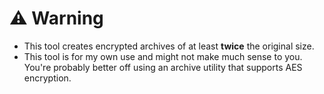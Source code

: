 # :warning: Warning
- This tool creates encrypted archives of at least **twice** the original size.
- This tool is for my own use and might not make much sense to you. You're probably better off using an archive utility that supports AES encryption.
